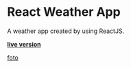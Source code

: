 # React Weather App

A weather app created by using ReactJS.

[**live version**]()

[foto](foto1.jpg)

